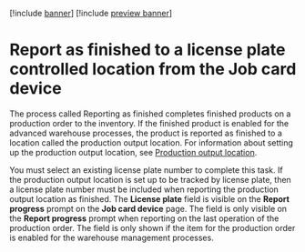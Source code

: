 [!include [banner](../includes/banner.md)]
[!include [preview banner](../includes/preview-banner.md)]

# Report as finished to a license plate controlled location from the Job card device 

The process called Reporting as finished completes finished products on a production order to the inventory. If the finished product is enabled for the advanced warehouse processes, the product is reported as finished to a location called the production output location. For information about setting up the production output location, see [Production output location](https://docs.microsoft.com/dynamics365/unified-operations/supply-chain/production-control/production-output-location).

You must select an existing license plate number to complete this task. If the production output location is set up to be tracked by license plate, then a license plate number must be included when reporting the production output location as finished. The **License plate** field is visible on the **Report progress** prompt on the **Job card device** page. The field is only visible on the **Report progress** prompt when reporting on the last operation of the production order. The field is only shown if the item for the production order is enabled for the warehouse management processes. 

